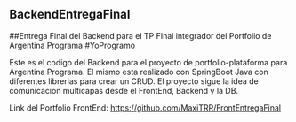## BackendEntregaFinal
##Entrega Final del Backend para el TP FInal integrador del Portfolio de Argentina Programa #YoProgramo

Este es el codigo del Backend para el proyecto de portfolio-plataforma para Argentina Programa. El mismo esta realizado con SpringBoot Java con diferentes librerias para crear un CRUD.
El proyecto sigue la idea de comunicacion multicapas desde el FrontEnd, Backend y la DB.

Link del Portfolio FrontEnd: https://github.com/MaxiTRR/FrontEntregaFinal
